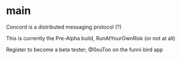 # main
Concord is a distributed messaging protocol (?)

This is currently the Pre-Alpha build, RunAtYourOwnRisk (or not at all)

Register to become a beta tester; @0xuTon on the funni bird app

